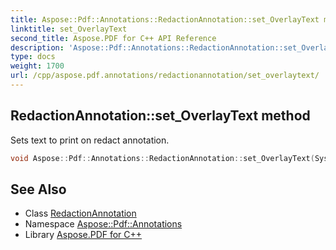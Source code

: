 ```yaml
---
title: Aspose::Pdf::Annotations::RedactionAnnotation::set_OverlayText method
linktitle: set_OverlayText
second_title: Aspose.PDF for C++ API Reference
description: 'Aspose::Pdf::Annotations::RedactionAnnotation::set_OverlayText method. Sets text to print on redact annotation in C++.'
type: docs
weight: 1700
url: /cpp/aspose.pdf.annotations/redactionannotation/set_overlaytext/
---
```

## RedactionAnnotation::set_OverlayText method


Sets text to print on redact annotation.

```cpp
void Aspose::Pdf::Annotations::RedactionAnnotation::set_OverlayText(System::String value)
```

## See Also

* Class [RedactionAnnotation](../)
* Namespace [Aspose::Pdf::Annotations](../../)
* Library [Aspose.PDF for C++](../../../)

